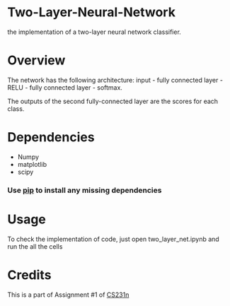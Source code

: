 # Two-Layer-Neural-Network
the implementation of a two-layer neural network classifier.


Overview
============

The network has the following architecture:
input - fully connected layer - RELU - fully connected layer - softmax.


The outputs of the second fully-connected layer are the scores for each class.


Dependencies
============

* Numpy 
* matplotlib
* scipy 
### Use [pip](https://pypi.python.org/pypi/pip) to install any missing dependencies


Usage
===========

To check the implementation of code, just open two_layer_net.ipynb and run the all the cells


Credits
===========

This is a part of Assignment #1 of [CS231n](http://cs231n.github.io/)
